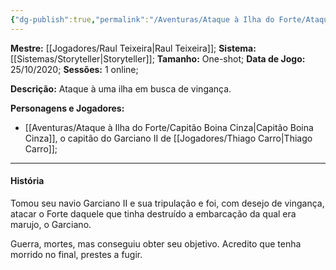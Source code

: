 ```yaml
---
{"dg-publish":true,"permalink":"/Aventuras/Ataque à Ilha do Forte/Ataque à Ilha do Forte/","noteIcon":"","created":"2025-10-14T11:36:18.789-03:00"}
---
```


**Mestre:** [[Jogadores/Raul Teixeira\|Raul Teixeira]];
**Sistema:**  [[Sistemas/Storyteller\|Storyteller]];
**Tamanho:** One-shot;
**Data de Jogo:** 25/10/2020;
**Sessões:** 1 online;

**Descrição:** Ataque à uma ilha em busca de vingança.

**Personagens e Jogadores:**
- [[Aventuras/Ataque à Ilha do Forte/Capitão Boina Cinza\|Capitão Boina Cinza]], o capitão do Garciano II de [[Jogadores/Thiago Carro\|Thiago Carro]];

---
#### História
Tomou seu navio Garciano II e sua tripulação e foi, com desejo de vingança, atacar o Forte daquele que tinha destruído a embarcação da qual era marujo, o Garciano.

Guerra, mortes, mas conseguiu obter seu objetivo. Acredito que tenha morrido no final, prestes a fugir. 
